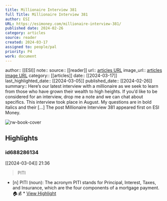 ```yaml
---
title: Millionaire Interview 381
full Title: Millionaire Interview 381
author: ESI
URL: https://esimoney.com/millionaire-interview-381/
published date: 2024-02-26
category: articles
source: reader
created: 2024-03-17
assigned to: people/pal
priority: P4
work: document
---
```

author:: [[ESI]]
note:: 
source:: [[reader]]
url:: [articles URL](https://esimoney.com/millionaire-interview-381/)
image_url:: [articles image URL](https://esimoney.com/wp-content/uploads/2024/03/Beach-on-Grand-Turk-new.jpg)
category:: [[articles]]
date:: [[2024-03-17]]
last_highlighted_date:: [[2024-03-05]]
published_date:: [[2024-02-26]]
summary:: Here’s our latest interview with a millionaire as we seek to learn from those who have grown their wealth to high heights. If you’d like to be considered for an interview, drop me a note and we can chat about specifics. This interview took place in August. My questions are in bold italics and their […]
The post Millionaire Interview 381 appeared first on ESI Money.

![rw-book-cover](https://esimoney.com/wp-content/uploads/2024/03/Beach-on-Grand-Turk-new.jpg)

## Highlights
### id688286134
[[2024-03-04]] 21:36
> PITI

- [n] PITI (noun): The acronym PITI stands for Principal, Interest, Taxes, and Insurance, which are the four components of a mortgage payment. 🏠💰  * [View Highlight](https://read.readwise.io/read/01hr6ay41m9vannnzq5be2khvd)


